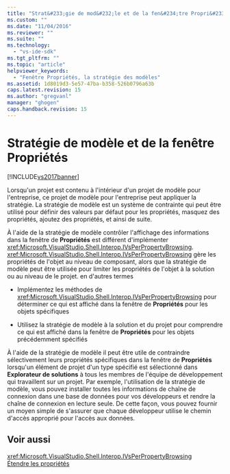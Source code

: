 ```yaml
---
title: "Strat&#233;gie de mod&#232;le et de la fen&#234;tre Propri&#233;t&#233;s | Microsoft Docs"
ms.custom: ""
ms.date: "11/04/2016"
ms.reviewer: ""
ms.suite: ""
ms.technology: 
  - "vs-ide-sdk"
ms.tgt_pltfrm: ""
ms.topic: "article"
helpviewer_keywords: 
  - "Fenêtre Propriétés, la stratégie des modèles"
ms.assetid: 1d8019d3-5e57-47ba-b358-526b0796a63b
caps.latest.revision: 15
ms.author: "gregvanl"
manager: "ghogen"
caps.handback.revision: 15
---
```

# Strat&#233;gie de mod&#232;le et de la fen&#234;tre Propri&#233;t&#233;s
[!INCLUDE[vs2017banner](../../code-quality/includes/vs2017banner.md)]

Lorsqu'un projet est contenu à l'intérieur d'un projet de modèle pour l'entreprise, ce projet de modèle pour l'entreprise peut appliquer la stratégie.  La stratégie de modèle est un système de contrainte qui peut être utilisé pour définir des valeurs par défaut pour les propriétés, masquez des propriétés, ajoutez des propriétés, et ainsi de suite.  
  
 À l'aide de la stratégie de modèle contrôler l'affichage des informations dans la fenêtre de **Propriétés** est différent d'implémenter <xref:Microsoft.VisualStudio.Shell.Interop.IVsPerPropertyBrowsing>.  <xref:Microsoft.VisualStudio.Shell.Interop.IVsPerPropertyBrowsing> gère les propriétés de l'objet au niveau de composant, alors que la stratégie de modèle peut être utilisée pour limiter les propriétés de l'objet à la solution ou au niveau de le projet.  en d'autres termes  
  
-   Implémentez les méthodes de <xref:Microsoft.VisualStudio.Shell.Interop.IVsPerPropertyBrowsing> pour déterminer ce qui est affiché dans la fenêtre de **Propriétés** pour les objets spécifiques  
  
-   Utilisez la stratégie de modèle à la solution et du projet pour comprendre ce qui est affiché dans la fenêtre de **Propriétés** pour les objets précédemment spécifiés  
  
 À l'aide de la stratégie de modèle il peut être utile de contraindre sélectivement leurs propriétés spécifiques dans la fenêtre de **Propriétés** lorsqu'un élément de projet d'un type spécifié est sélectionné dans **Explorateur de solutions** à tous les membres de l'équipe de développement qui travaillent sur un projet.  Par exemple, l'utilisation de la stratégie de modèle, vous pouvez installer toutes les informations de chaîne de connexion dans une base de données pour vos développeurs et rendre la chaîne de connexion en lecture seule.  De cette façon, vous pouvez fournir un moyen simple de s'assurer que chaque développeur utilise le chemin d'accès approprié pour l'accès aux données.  
  
## Voir aussi  
 <xref:Microsoft.VisualStudio.Shell.Interop.IVsPerPropertyBrowsing>   
 [Étendre les propriétés](../../extensibility/internals/extending-properties.md)